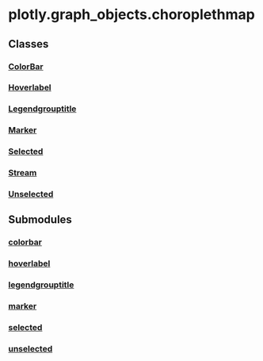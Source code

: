 # plotly.graph_objects.choroplethmap

## Classes

### [ColorBar](ColorBar.md)

### [Hoverlabel](Hoverlabel.md)

### [Legendgrouptitle](Legendgrouptitle.md)

### [Marker](Marker.md)

### [Selected](Selected.md)

### [Stream](Stream.md)

### [Unselected](Unselected.md)


## Submodules

### [colorbar](colorbar-package/index.md)

### [hoverlabel](hoverlabel-package/index.md)

### [legendgrouptitle](legendgrouptitle-package/index.md)

### [marker](marker-package/index.md)

### [selected](selected-package/index.md)

### [unselected](unselected-package/index.md)


